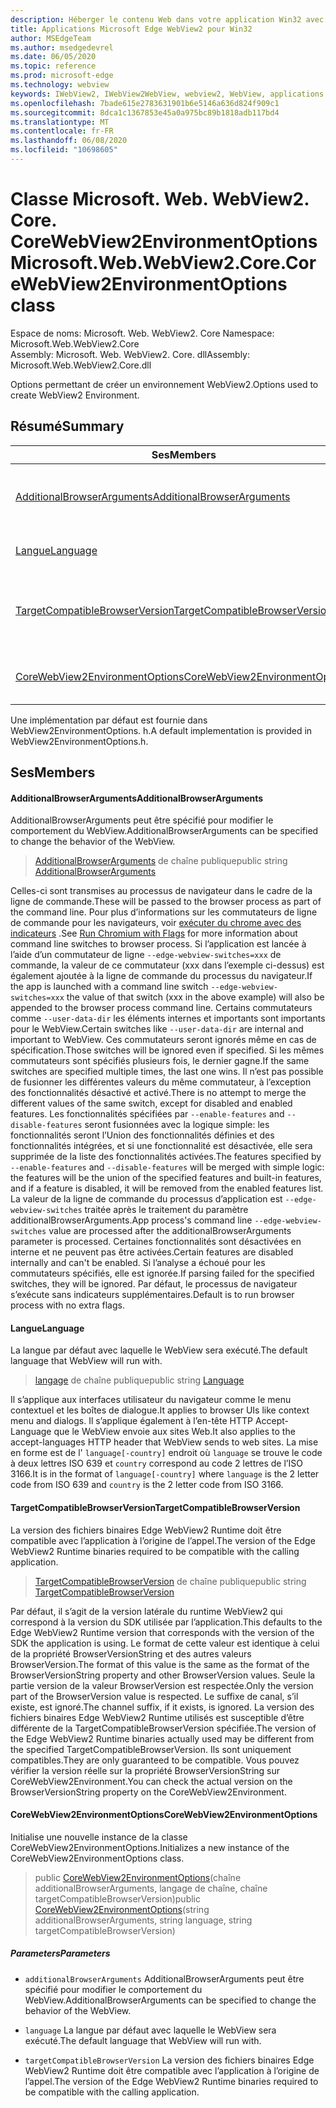 ```yaml
---
description: Héberger le contenu Web dans votre application Win32 avec le contrôle Microsoft Edge WebView2
title: Applications Microsoft Edge WebView2 pour Win32
author: MSEdgeTeam
ms.author: msedgedevrel
ms.date: 06/05/2020
ms.topic: reference
ms.prod: microsoft-edge
ms.technology: webview
keywords: IWebView2, IWebView2WebView, webview2, WebView, applications Win32, Win32, Edge, ICoreWebView2, ICoreWebView2Controller, contrôle de navigateur, html Edge
ms.openlocfilehash: 7bade615e2783631901b6e5146a636d824f909c1
ms.sourcegitcommit: 8dca1c1367853e45a0a975bc89b1818adb117bd4
ms.translationtype: MT
ms.contentlocale: fr-FR
ms.lasthandoff: 06/08/2020
ms.locfileid: "10698605"
---
```

# <span data-ttu-id="2264a-104">Classe Microsoft. Web. WebView2. Core. CoreWebView2EnvironmentOptions</span><span class="sxs-lookup"><span data-stu-id="2264a-104">Microsoft.Web.WebView2.Core.CoreWebView2EnvironmentOptions class</span></span> 

<span data-ttu-id="2264a-105">Espace de noms: Microsoft. Web. WebView2. Core </span><span class="sxs-lookup"><span data-stu-id="2264a-105">Namespace: Microsoft.Web.WebView2.Core</span></span>\
<span data-ttu-id="2264a-106">Assembly: Microsoft. Web. WebView2. Core. dll</span><span class="sxs-lookup"><span data-stu-id="2264a-106">Assembly: Microsoft.Web.WebView2.Core.dll</span></span>

<span data-ttu-id="2264a-107">Options permettant de créer un environnement WebView2.</span><span class="sxs-lookup"><span data-stu-id="2264a-107">Options used to create WebView2 Environment.</span></span>

## <span data-ttu-id="2264a-108">Résumé</span><span class="sxs-lookup"><span data-stu-id="2264a-108">Summary</span></span>

 <span data-ttu-id="2264a-109">Ses</span><span class="sxs-lookup"><span data-stu-id="2264a-109">Members</span></span>                        | <span data-ttu-id="2264a-110">Descriptions</span><span class="sxs-lookup"><span data-stu-id="2264a-110">Descriptions</span></span>
--------------------------------|---------------------------------------------
[<span data-ttu-id="2264a-111">AdditionalBrowserArguments</span><span class="sxs-lookup"><span data-stu-id="2264a-111">AdditionalBrowserArguments</span></span>](#additionalbrowserarguments) | <span data-ttu-id="2264a-112">AdditionalBrowserArguments peut être spécifié pour modifier le comportement du WebView.</span><span class="sxs-lookup"><span data-stu-id="2264a-112">AdditionalBrowserArguments can be specified to change the behavior of the WebView.</span></span>
[<span data-ttu-id="2264a-113">Langue</span><span class="sxs-lookup"><span data-stu-id="2264a-113">Language</span></span>](#language) | <span data-ttu-id="2264a-114">La langue par défaut avec laquelle le WebView sera exécuté.</span><span class="sxs-lookup"><span data-stu-id="2264a-114">The default language that WebView will run with.</span></span>
[<span data-ttu-id="2264a-115">TargetCompatibleBrowserVersion</span><span class="sxs-lookup"><span data-stu-id="2264a-115">TargetCompatibleBrowserVersion</span></span>](#targetcompatiblebrowserversion) | <span data-ttu-id="2264a-116">La version des fichiers binaires Edge WebView2 Runtime doit être compatible avec l’application à l’origine de l’appel.</span><span class="sxs-lookup"><span data-stu-id="2264a-116">The version of the Edge WebView2 Runtime binaries required to be compatible with the calling application.</span></span>
[<span data-ttu-id="2264a-117">CoreWebView2EnvironmentOptions</span><span class="sxs-lookup"><span data-stu-id="2264a-117">CoreWebView2EnvironmentOptions</span></span>](#corewebview2environmentoptions) | <span data-ttu-id="2264a-118">Initialise une nouvelle instance de la classe CoreWebView2EnvironmentOptions.</span><span class="sxs-lookup"><span data-stu-id="2264a-118">Initializes a new instance of the CoreWebView2EnvironmentOptions class.</span></span>

<span data-ttu-id="2264a-119">Une implémentation par défaut est fournie dans WebView2EnvironmentOptions. h.</span><span class="sxs-lookup"><span data-stu-id="2264a-119">A default implementation is provided in WebView2EnvironmentOptions.h.</span></span>

## <span data-ttu-id="2264a-120">Ses</span><span class="sxs-lookup"><span data-stu-id="2264a-120">Members</span></span>

#### <span data-ttu-id="2264a-121">AdditionalBrowserArguments</span><span class="sxs-lookup"><span data-stu-id="2264a-121">AdditionalBrowserArguments</span></span> 

<span data-ttu-id="2264a-122">AdditionalBrowserArguments peut être spécifié pour modifier le comportement du WebView.</span><span class="sxs-lookup"><span data-stu-id="2264a-122">AdditionalBrowserArguments can be specified to change the behavior of the WebView.</span></span>

> <span data-ttu-id="2264a-123">[AdditionalBrowserArguments](#additionalbrowserarguments) de chaîne publique</span><span class="sxs-lookup"><span data-stu-id="2264a-123">public string [AdditionalBrowserArguments](#additionalbrowserarguments)</span></span>

<span data-ttu-id="2264a-124">Celles-ci sont transmises au processus de navigateur dans le cadre de la ligne de commande.</span><span class="sxs-lookup"><span data-stu-id="2264a-124">These will be passed to the browser process as part of the command line.</span></span> <span data-ttu-id="2264a-125">Pour plus d’informations sur les commutateurs de ligne de commande pour les navigateurs, voir [exécuter du chrome avec des indicateurs](https://aka.ms/RunChromiumWithFlags) .</span><span class="sxs-lookup"><span data-stu-id="2264a-125">See [Run Chromium with Flags](https://aka.ms/RunChromiumWithFlags) for more information about command line switches to browser process.</span></span> <span data-ttu-id="2264a-126">Si l’application est lancée à l’aide d’un commutateur de ligne `--edge-webview-switches=xxx` de commande, la valeur de ce commutateur (xxx dans l’exemple ci-dessus) est également ajoutée à la ligne de commande du processus du navigateur.</span><span class="sxs-lookup"><span data-stu-id="2264a-126">If the app is launched with a command line switch `--edge-webview-switches=xxx` the value of that switch (xxx in the above example) will also be appended to the browser process command line.</span></span> <span data-ttu-id="2264a-127">Certains commutateurs comme `--user-data-dir` les éléments internes et importants sont importants pour le WebView.</span><span class="sxs-lookup"><span data-stu-id="2264a-127">Certain switches like `--user-data-dir` are internal and important to WebView.</span></span> <span data-ttu-id="2264a-128">Ces commutateurs seront ignorés même en cas de spécification.</span><span class="sxs-lookup"><span data-stu-id="2264a-128">Those switches will be ignored even if specified.</span></span> <span data-ttu-id="2264a-129">Si les mêmes commutateurs sont spécifiés plusieurs fois, le dernier gagne.</span><span class="sxs-lookup"><span data-stu-id="2264a-129">If the same switches are specified multiple times, the last one wins.</span></span> <span data-ttu-id="2264a-130">Il n’est pas possible de fusionner les différentes valeurs du même commutateur, à l’exception des fonctionnalités désactivé et activé.</span><span class="sxs-lookup"><span data-stu-id="2264a-130">There is no attempt to merge the different values of the same switch, except for disabled and enabled features.</span></span> <span data-ttu-id="2264a-131">Les fonctionnalités spécifiées par `--enable-features` and `--disable-features` seront fusionnées avec la logique simple: les fonctionnalités seront l’Union des fonctionnalités définies et des fonctionnalités intégrées, et si une fonctionnalité est désactivée, elle sera supprimée de la liste des fonctionnalités activées.</span><span class="sxs-lookup"><span data-stu-id="2264a-131">The features specified by `--enable-features` and `--disable-features` will be merged with simple logic: the features will be the union of the specified features and built-in features, and if a feature is disabled, it will be removed from the enabled features list.</span></span> <span data-ttu-id="2264a-132">La valeur de la ligne de commande du processus d’application est `--edge-webview-switches` traitée après le traitement du paramètre additionalBrowserArguments.</span><span class="sxs-lookup"><span data-stu-id="2264a-132">App process's command line `--edge-webview-switches` value are processed after the additionalBrowserArguments parameter is processed.</span></span> <span data-ttu-id="2264a-133">Certaines fonctionnalités sont désactivées en interne et ne peuvent pas être activées.</span><span class="sxs-lookup"><span data-stu-id="2264a-133">Certain features are disabled internally and can't be enabled.</span></span> <span data-ttu-id="2264a-134">Si l’analyse a échoué pour les commutateurs spécifiés, elle est ignorée.</span><span class="sxs-lookup"><span data-stu-id="2264a-134">If parsing failed for the specified switches, they will be ignored.</span></span> <span data-ttu-id="2264a-135">Par défaut, le processus de navigateur s’exécute sans indicateurs supplémentaires.</span><span class="sxs-lookup"><span data-stu-id="2264a-135">Default is to run browser process with no extra flags.</span></span>

#### <span data-ttu-id="2264a-136">Langue</span><span class="sxs-lookup"><span data-stu-id="2264a-136">Language</span></span> 

<span data-ttu-id="2264a-137">La langue par défaut avec laquelle le WebView sera exécuté.</span><span class="sxs-lookup"><span data-stu-id="2264a-137">The default language that WebView will run with.</span></span>

> <span data-ttu-id="2264a-138">[langage](#language) de chaîne publique</span><span class="sxs-lookup"><span data-stu-id="2264a-138">public string [Language](#language)</span></span>

<span data-ttu-id="2264a-139">Il s’applique aux interfaces utilisateur du navigateur comme le menu contextuel et les boîtes de dialogue.</span><span class="sxs-lookup"><span data-stu-id="2264a-139">It applies to browser UIs like context menu and dialogs.</span></span> <span data-ttu-id="2264a-140">Il s’applique également à l’en-tête HTTP Accept-Language que le WebView envoie aux sites Web.</span><span class="sxs-lookup"><span data-stu-id="2264a-140">It also applies to the accept-languages HTTP header that WebView sends to web sites.</span></span> <span data-ttu-id="2264a-141">La mise en forme est de l' `language[-country]` endroit où `language` se trouve le code à deux lettres ISO 639 et `country` correspond au code 2 lettres de l’ISO 3166.</span><span class="sxs-lookup"><span data-stu-id="2264a-141">It is in the format of `language[-country]` where `language` is the 2 letter code from ISO 639 and `country` is the 2 letter code from ISO 3166.</span></span>

#### <span data-ttu-id="2264a-142">TargetCompatibleBrowserVersion</span><span class="sxs-lookup"><span data-stu-id="2264a-142">TargetCompatibleBrowserVersion</span></span> 

<span data-ttu-id="2264a-143">La version des fichiers binaires Edge WebView2 Runtime doit être compatible avec l’application à l’origine de l’appel.</span><span class="sxs-lookup"><span data-stu-id="2264a-143">The version of the Edge WebView2 Runtime binaries required to be compatible with the calling application.</span></span>

> <span data-ttu-id="2264a-144">[TargetCompatibleBrowserVersion](#targetcompatiblebrowserversion) de chaîne publique</span><span class="sxs-lookup"><span data-stu-id="2264a-144">public string [TargetCompatibleBrowserVersion](#targetcompatiblebrowserversion)</span></span>

<span data-ttu-id="2264a-145">Par défaut, il s’agit de la version latérale du runtime WebView2 qui correspond à la version du SDK utilisée par l’application.</span><span class="sxs-lookup"><span data-stu-id="2264a-145">This defaults to the Edge WebView2 Runtime version that corresponds with the version of the SDK the application is using.</span></span> <span data-ttu-id="2264a-146">Le format de cette valeur est identique à celui de la propriété BrowserVersionString et des autres valeurs BrowserVersion.</span><span class="sxs-lookup"><span data-stu-id="2264a-146">The format of this value is the same as the format of the BrowserVersionString property and other BrowserVersion values.</span></span> <span data-ttu-id="2264a-147">Seule la partie version de la valeur BrowserVersion est respectée.</span><span class="sxs-lookup"><span data-stu-id="2264a-147">Only the version part of the BrowserVersion value is respected.</span></span> <span data-ttu-id="2264a-148">Le suffixe de canal, s’il existe, est ignoré.</span><span class="sxs-lookup"><span data-stu-id="2264a-148">The channel suffix, if it exists, is ignored.</span></span> <span data-ttu-id="2264a-149">La version des fichiers binaires Edge WebView2 Runtime utilisés est susceptible d’être différente de la TargetCompatibleBrowserVersion spécifiée.</span><span class="sxs-lookup"><span data-stu-id="2264a-149">The version of the Edge WebView2 Runtime binaries actually used may be different from the specified TargetCompatibleBrowserVersion.</span></span> <span data-ttu-id="2264a-150">Ils sont uniquement compatibles.</span><span class="sxs-lookup"><span data-stu-id="2264a-150">They are only guaranteed to be compatible.</span></span> <span data-ttu-id="2264a-151">Vous pouvez vérifier la version réelle sur la propriété BrowserVersionString sur CoreWebView2Environment.</span><span class="sxs-lookup"><span data-stu-id="2264a-151">You can check the actual version on the BrowserVersionString property on the CoreWebView2Environment.</span></span>

#### <span data-ttu-id="2264a-152">CoreWebView2EnvironmentOptions</span><span class="sxs-lookup"><span data-stu-id="2264a-152">CoreWebView2EnvironmentOptions</span></span> 

<span data-ttu-id="2264a-153">Initialise une nouvelle instance de la classe CoreWebView2EnvironmentOptions.</span><span class="sxs-lookup"><span data-stu-id="2264a-153">Initializes a new instance of the CoreWebView2EnvironmentOptions class.</span></span>

> <span data-ttu-id="2264a-154">public [CoreWebView2EnvironmentOptions](#corewebview2environmentoptions)(chaîne additionalBrowserArguments, langage de chaîne, chaîne targetCompatibleBrowserVersion)</span><span class="sxs-lookup"><span data-stu-id="2264a-154">public  [CoreWebView2EnvironmentOptions](#corewebview2environmentoptions)(string additionalBrowserArguments, string language, string targetCompatibleBrowserVersion)</span></span>

##### <span data-ttu-id="2264a-155">Parameters</span><span class="sxs-lookup"><span data-stu-id="2264a-155">Parameters</span></span>
* `additionalBrowserArguments` <span data-ttu-id="2264a-156">AdditionalBrowserArguments peut être spécifié pour modifier le comportement du WebView.</span><span class="sxs-lookup"><span data-stu-id="2264a-156">AdditionalBrowserArguments can be specified to change the behavior of the WebView.</span></span> 

* `language` <span data-ttu-id="2264a-157">La langue par défaut avec laquelle le WebView sera exécuté.</span><span class="sxs-lookup"><span data-stu-id="2264a-157">The default language that WebView will run with.</span></span> 

* `targetCompatibleBrowserVersion` <span data-ttu-id="2264a-158">La version des fichiers binaires Edge WebView2 Runtime doit être compatible avec l’application à l’origine de l’appel.</span><span class="sxs-lookup"><span data-stu-id="2264a-158">The version of the Edge WebView2 Runtime binaries required to be compatible with the calling application.</span></span>

